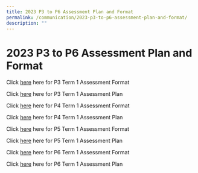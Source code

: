 ```yaml
---
title: 2023 P3 to P6 Assessment Plan and Format
permalink: /communication/2023-p3-to-p6-assessment-plan-and-format/
description: ""
---
```

# **2023 P3 to P6 Assessment Plan and Format**

Click [here](/files/Assessment%20Plan%20and%20Format/2023_Term%201_P3_Assessment%20Format.pdf) here for P3 Term 1 Assessment Format

Click [here](/files/Assessment%20Plan%20and%20Format/2023_Term%201_P3_Assessment%20Plan.pdf) here for P3 Term 1 Assessment Plan

Click [here](/files/Assessment%20Plan%20and%20Format/2023_Term%201_P4_Assessment%20Format.pdf) here for P4 Term 1 Assessment Format 

Click [here](/files/Assessment%20Plan%20and%20Format/2023_Term%201_P4_Assessment%20Plan.pdf) here for P4 Term 1 Assessment Plan
  
Click [here](/files/Assessment%20Plan%20and%20Format/2023_Term%201_P5_Assessment_Format.pdf) here for P5 Term 1 Assessment Format 
 
 Click [here](/files/Assessment%20Plan%20and%20Format/2023_Term%201_P5_Assessment%20Plan.pdf) here for P5 Term 1 Assessment Plan
 
Click [here](/files/Assessment%20Plan%20and%20Format/2023_Term%201_P6_Assessment_Format.pdf) here for P6 Term 1 Assessment Format

Click [here](/files/Assessment%20Plan%20and%20Format/2023_Term%201_P6%20Assessment%20Plan.pdf) here for P6 Term 1 Assessment Plan